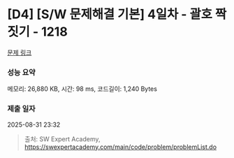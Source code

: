 # [D4] [S/W 문제해결 기본] 4일차 - 괄호 짝짓기 - 1218 

[문제 링크](https://swexpertacademy.com/main/code/problem/problemDetail.do?contestProbId=AV14eWb6AAkCFAYD) 

### 성능 요약

메모리: 26,880 KB, 시간: 98 ms, 코드길이: 1,240 Bytes

### 제출 일자

2025-08-31 23:32



> 출처: SW Expert Academy, https://swexpertacademy.com/main/code/problem/problemList.do